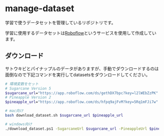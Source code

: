 # manage-dataset

学習で使うデータセットを管理しているリポジトリです。

学習に使用するデータセットは[Roboflow](https://universe.roboflow.com/techcsugarcane/)というサービスを使用して作成しています。

## ダウンロード

サトウキビとパイナップルのデータがありますが、手動でダウンロードするのは面倒なので下記コマンドを実行してdatasetsをダウンロードしてください。

```bash
# 環境変数をセット
# Sugarcane Version 5
$sugarcane_url="https://app.roboflow.com/ds/gethDX7bpc?key=l2lWEbZzPK"
# Pineapple Version 2
$pineapple_url="https://app.roboflow.com/ds/hfpq9ajFvM?key=5Rq1mFJi7w"

# mac向け
bash download_dataset.sh $sugarcane_url $pineapple_url

# windows向け
./download_dataset.ps1 -SugarcaneUrl $sugarcane_url -PineappleUrl $pineapple_url
```
